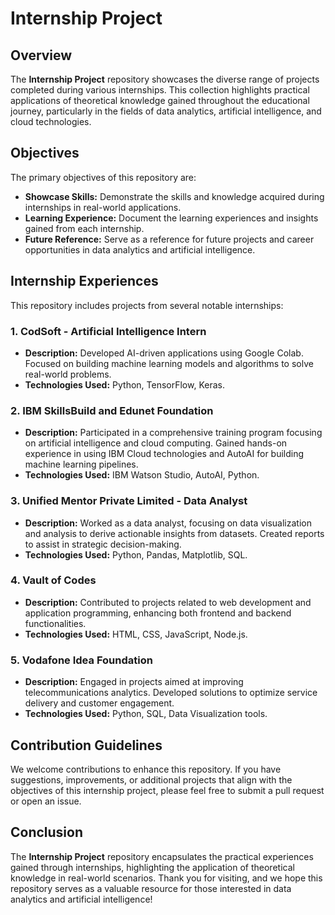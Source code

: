 # Internship Project

## Overview

The **Internship Project** repository showcases the diverse range of projects completed during various internships. This collection highlights practical applications of theoretical knowledge gained throughout the educational journey, particularly in the fields of data analytics, artificial intelligence, and cloud technologies.

## Objectives

The primary objectives of this repository are:

- **Showcase Skills:** Demonstrate the skills and knowledge acquired during internships in real-world applications.
- **Learning Experience:** Document the learning experiences and insights gained from each internship.
- **Future Reference:** Serve as a reference for future projects and career opportunities in data analytics and artificial intelligence.

## Internship Experiences

This repository includes projects from several notable internships:

### 1. **CodSoft - Artificial Intelligence Intern**
- **Description:** Developed AI-driven applications using Google Colab. Focused on building machine learning models and algorithms to solve real-world problems.
- **Technologies Used:** Python, TensorFlow, Keras.

### 2. **IBM SkillsBuild and Edunet Foundation**
- **Description:** Participated in a comprehensive training program focusing on artificial intelligence and cloud computing. Gained hands-on experience in using IBM Cloud technologies and AutoAI for building machine learning pipelines.
- **Technologies Used:** IBM Watson Studio, AutoAI, Python.

### 3. **Unified Mentor Private Limited - Data Analyst**
- **Description:** Worked as a data analyst, focusing on data visualization and analysis to derive actionable insights from datasets. Created reports to assist in strategic decision-making.
- **Technologies Used:** Python, Pandas, Matplotlib, SQL.

### 4. **Vault of Codes**
- **Description:** Contributed to projects related to web development and application programming, enhancing both frontend and backend functionalities.
- **Technologies Used:** HTML, CSS, JavaScript, Node.js.

### 5. **Vodafone Idea Foundation**
- **Description:** Engaged in projects aimed at improving telecommunications analytics. Developed solutions to optimize service delivery and customer engagement.
- **Technologies Used:** Python, SQL, Data Visualization tools.

## Contribution Guidelines

We welcome contributions to enhance this repository. If you have suggestions, improvements, or additional projects that align with the objectives of this internship project, please feel free to submit a pull request or open an issue.

## Conclusion

The **Internship Project** repository encapsulates the practical experiences gained through internships, highlighting the application of theoretical knowledge in real-world scenarios. Thank you for visiting, and we hope this repository serves as a valuable resource for those interested in data analytics and artificial intelligence!
